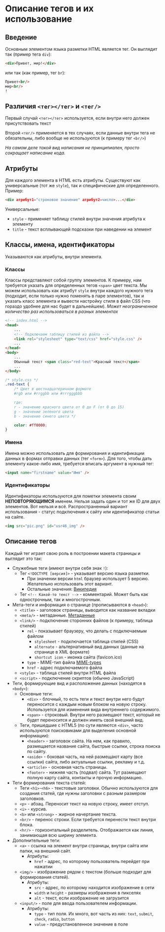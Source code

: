 # Описание тегов и их использование

## Введение

Основным элементом языка разметки HTML является тег. Он выглядит так (пример тега `div`):
```html
<div>Привет, мир!</div>
```
или так (как пример, тег `br`):
```html
Привет<br/>
мир<br/>
!
```

## Различия `<тег></тег>` и `<тег/>`

Первый случай `<тег></тег>` используется, если внутри него должен присутствовать текст

Второй `<тег/>` применяется в тех случаях, если данные внутри тега не обязательны, либо вообще не используются (к примеру тег `<br/>`)

*На самом деле такой вид написания не принципиален, просто сокращает написание кода.*

## Атрибуты

Для каждого элемента в HTML есть атрибуты. Существуют как универсальные (тот же `style`), так и специфические для определенного. Пример:
```html
<div атрибут1="строковое значение" атрибут2=число>...</div>
```

Универсальные:
+ `style` - применяет таблицу стилей внутри значения атрибута к элементу
+ `title` - текст всплывающей подсказки при наведении на элемент

## Классы, имена, идентификаторы

Указываются как атрибуты, внутри элемента.

### Классы

Классы представляют собой группу элементов. К примеру, нам требуется указать для определенных тегов `<span>` цвет текста. Мы можем использовать как атрибут `style` внутри каждого нужного тега (подходит, если только нужно поменять в паре элементов), так и указать класс элемента и вывести настройку стиля в файл CSS (что гораздо удобнее для нас будет в дальнейшем). *Может неограниченное количество раз использоваться в разных элементах*

```html
<!-- index.html -->
<head>
    ...
    <!-- Подключаем таблицу стилей из файла -->
    <link rel="stylesheet" type="text/css" href="style.css" />
    ...
</head>
<body>
    ...
    Обычный текст <span class="red-text">Красный текст</span>
    ...
</body>
```
```css
/* style.css */
.red-text {
    /* Цвет в шестнадцатеричном формате
    #rgb или #rrggbb или #rrrgggbbb

    где:
    r - значение красного цвета от 0 до F (от 0 до 15)
    g - значение зеленого цвета
    b - значение синего цвета */

    color: #ff0000;
}
```

### Имена

Имена можно использовать для формирования и идентификации данных в формах отправки данных (тег `<form>`). Для того, чтобы дать элементу какое-либо имя, требуется вписать аргумент в нужный тег:

```html
<input name="firstname" value="Имя" />
```

### Идентификаторы

Идентификаторы используются для пометки элемента своим **НЕПОВТОРЯЮЩИМСЯ** именем. Нельзя задать один и тот же ID для двух элементов. Вот нельзя и всё. Распространенный вариант использования - статус подключения к сайту или идентификатор статьи на сайте.

```html
<img src="pic.png" id="usr46_img" />
```

## Описание тегов

Каждый тег играет свою роль в построении макета страницы и выглядит это так:
+ Служебные теги (имеют внутри себя знак `!`):
    + Тег `<!DOCTYPE [версия]>` - указывает версию языка разметки.
        + При значении версии `html` браузер использует 5 версию. Желательно использовать этот вариант.
        + Остальные значения:
[Википедия](https://ru.wikipedia.org/wiki/HTML#%D0%92%D0%B0%D1%80%D0%B8%D0%B0%D0%BD%D1%82%D1%8B_DOCTYPE_%D0%B4%D0%BB%D1%8F_HTML_4.01)
    + Тег `<!-- Какой-то текст -->` - комментарий. Может быть как однострочным, так и многострочным.
+ Мета-теги и информация о странице (прописываются в `<head>`):
    + `<title>` - заголовок страницы, выводится как название вкладки
    + `<meta/>` - метаданные.
[Метаданные](https://developer.mozilla.org/ru/docs/Web/HTML/Element/meta)
    + `<link/>` - подключение сторонних файлов (к примеру, таблица стилей)
        + `rel` - показывает браузеру, что делать с подключаемым файлом
            + `stylesheet` - подключается таблица стилей (CSS)
            + `alternate` - альтернативный вид данных (данные на странице в XML формате)
            + `shortcut icon` - иконка сайта (favicon.ico)
        + `type` - MIME-тип файла
[MIME-types](https://developer.mozilla.org/en-US/docs/Web/HTTP/Basics_of_HTTP/MIME_types/Common_types)
        + `href` - адрес подключаемого файла
    + `<style>` - таблица стилей внутри HTML файла
    + `<script>` - подключение скриптов (обычно JavaScript)
+ Теги, формирующие вид и расположение данных (находятся в `<body>`):
    + Основные теги:
        + `<div>` - блочный, то есть теги и текст внутри него будут переносится с каждым новым блоком на новую строку. Используется для изменения вида внутреннего содержимого.
        + `<span>` - строковый. Внутри него размещают текст, который не будет переносится и должен иметь свой внешний вид.
    + Теги, пришедшие с HTML5 (по сути являются `<div>`, часто используются поисковиками для выделения основной информации):
        + `<header>` - заголовок сайта. На нем, как правило, размещается название сайта, быстрые ссылки, строка поиска по сайту.
        + `<aside>` - боковая часть, на ней размещают карту (все ссылки) сайта, либо актуальные ссылки, рекламу и т.д.
        + `<article>` - основная часть страницы.
        + `<footer>` - нижняя часть (подвал) сайта. Тут размещают полную карту сайта, контакты и прочую информацию.
+ Теги формирования текста статей:
    + Теги `<h1>`-`<h6>` - текстовые заголовки. Обычно используются для создания статей, где нужны заголовки с разным размером заголовков.
    + `<p>` - абзац. Переносит текст на новую строку, имеет отступ.
    + `<i>` - курсив.
    + `<b>` или `<strong>` - жирное начертание текста.
    + `<br/>` - перенос строки. Если требуется перенести текст внутри блока.
    + `<hr/>` - горизонтальный разделитель. Отображается как линия, занимающая всю ширину элемента.
+ Дополнительные теги:
    + `<a>` - ссылка на элемент внутри страницы, внутри сайта или папки, на внешний сайт.
        + Атрибуты:
            + `href` - адрес, по которому пользователь перейдет при нажатии
    + `<img/>` - изображение рядом с текстом (больше подходит для формирования статей).
        + Атрибуты:
            + `src` - адрес, по которому находится изображение в сети
            + `width` и `height` - размеры изображения в пикселях
            + `alt` - текст, если изображение не загрузится
    + `<input/>` - поле для ввода пользователем информации.
        + Атрибуты:
            + `type` - тип поля. Их много, вот часть из них: `text`, `submit`, `check`, `radio`, `button`
            + `value` - предустановленное значение в поле
